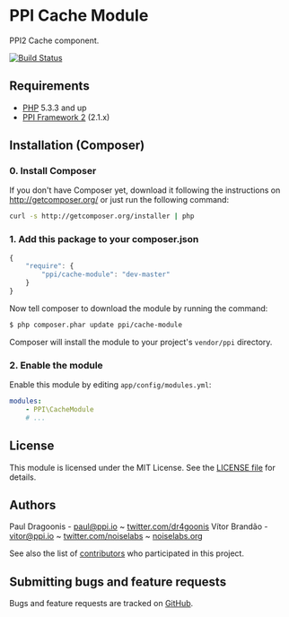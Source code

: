PPI Cache Module
=================

[@php]:     http://php.net/         "PHP: Hypertext Preprocessor"
[@ppi]:     http://ppi.io/          "PPI Framework - The PHP Meta Framework!"

PPI2 Cache component.

[![Build Status](https://secure.travis-ci.org/ppi/ppi-cache-module.png)](http://travis-ci.org/ppi/ppi-cache-module)

Requirements
------------

* [PHP][@php] 5.3.3 and up
* [PPI Framework 2][@ppi] (2.1.x)

Installation (Composer)
-----------------------

### 0. Install Composer

If you don't have Composer yet, download it following the instructions on
http://getcomposer.org/ or just run the following command:

``` bash
curl -s http://getcomposer.org/installer | php
```

### 1. Add this package to your composer.json

```js
{
    "require": {
        "ppi/cache-module": "dev-master"
    }
}
```

Now tell composer to download the module by running the command:

``` bash
$ php composer.phar update ppi/cache-module
```

Composer will install the module to your project's `vendor/ppi` directory.

### 2. Enable the module

Enable this module by editing `app/config/modules.yml`:

``` yml
modules:
    - PPI\CacheModule
    # ...
```

License
-------

This module is licensed under the MIT License. See the [LICENSE file](https://github.com/ppi/ppi-cache-module/blob/master/LICENSE) for details.

Authors
-------

Paul Dragoonis - <paul@ppi.io> ~ [twitter.com/dr4goonis](http://twitter.com/dr4goonis)
Vítor Brandão - <vitor@ppi.io> ~ [twitter.com/noiselabs](http://twitter.com/noiselabs) ~ [noiselabs.org](http://noiselabs.org)

See also the list of [contributors](https://github.com/ppi/ppi-cache-module/contributors) who participated in this project.

Submitting bugs and feature requests
------------------------------------

Bugs and feature requests are tracked on [GitHub](https://github.com/ppi/ppi-cache-module/issues).